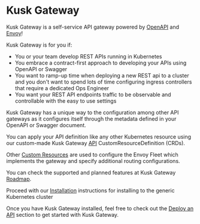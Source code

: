 # Kusk Gateway

Kusk Gateway is a self-service API gateway powered by [OpenAPI](https://www.openapis.org/) and [Envoy](https://www.envoyproxy.io/)!

Kusk Gateway is for you if:

- You or your team develop REST APIs running in Kubernetes
- You embrace a contract-first approach to developing your APIs using OpenAPI or Swagger
- You want to ramp-up time when deploying a new REST api to a cluster and you don't want to spend lots of time configuring ingress controllers that require a dedicated Ops Engineer
- You want your REST API endpoints traffic to be observable and controllable with the easy to use settings

Kusk Gateway has a unique way to the configuration among other API gateways as it configures itself through the metadata defined in your OpenAPI or Swagger document.

You can apply your API definition like any other Kubernetes resource using our custom-made Kusk Gateway [API](customresources/api.md) CustomResourceDefinition (CRDs).

Other [Custom Resources](customresources/overview.md) are used to configure the Envoy Fleet which implements the gateway and specify additional routing configurations.

You can check the supported and planned features at Kusk Gateway [Roadmap](contributing/roadmap.md).

Proceed with our [Installation](getting-started/installation.md) instructions for installing to the generic Kubernetes cluster

Once you have Kusk Gateway installed, feel free to check out the [Deploy an API](getting-started/deploy-an-api.md) section to get started with Kusk Gateway.
